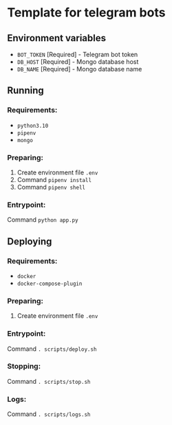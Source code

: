 # Template for telegram bots

## Environment variables

- `BOT_TOKEN` [Required] - Telegram bot token
- `DB_HOST` [Required] - Mongo database host
- `DB_NAME` [Required] - Mongo database name

## Running

### Requirements:

- `python3.10`
- `pipenv`
- `mongo`

### Preparing:

1) Create environment file `.env`
2) Command `pipenv install`
3) Command `pipenv shell`

### Entrypoint:

Command `python app.py`

## Deploying

### Requirements:

- `docker`
- `docker-compose-plugin`

### Preparing:

1) Create environment file `.env`

### Entrypoint:

Command `. scripts/deploy.sh`

### Stopping:

Command `. scripts/stop.sh`

### Logs:

Command `. scripts/logs.sh`

